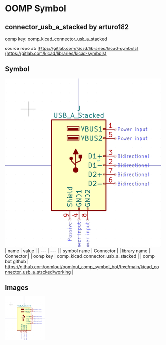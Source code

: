 # OOMP Symbol  
## connector_usb_a_stacked  by arturo182  
  
oomp key: oomp_kicad_connector_usb_a_stacked  
  
source repo at: [https://gitlab.com/kicad/libraries/kicad-symbols](https://gitlab.com/kicad/libraries/kicad-symbols)  
## Symbol  
  
[![working.png](working_600.png)](working.png)  
| name | value | 
| --- | --- | 
| symbol name | Connector | 
| library name | Connector | 
| oomp key | oomp_kicad_connector_usb_a_stacked | 
| oomp bot github | https://github.com/oomlout/oomlout_oomp_symbol_bot/tree/main/kicad_connector_usb_a_stacked/working | 
## Images  
  
[![working.png](working_140.png)](working.png)  
